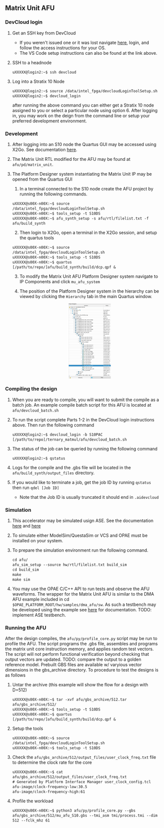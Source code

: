 ## Matrix Unit AFU

### DevCloud login
1. Get an SSH key from DevCloud
    - If you weren't issued one or it was lost navigate [here](https://devcloud.intel.com/oneapi/documentation/), login, and follow the access instructions for your OS.
    - The VS Code setup instructions can also be found at the link above.

2. SSH to a headnode
    ``` console
    uXXXXX@login2:~$ ssh devcloud
    ```

3. Log into a Stratix 10 Node
    ``` console
    uXXXXX@login2:~$ source /data/intel_fpga/devcloudLoginToolSetup.sh
    uXXXXX@login2:~$ devcloud_login
    ```

    after running the above command you can either get a Stratix 10 node assigned to you or select a particular node using option 6. After logging in, you may work on the deign from the command line or setup your preferred development environment.

### Development
1. After logging into an S10 node the Quartus GUI may be accessed using X2Go. See documentation [here](https://devcloud.intel.com/oneapi/documentation/shell-commands/#graphics-usage-on-the-fpga-devcloud).

2. The Matrix Unit RTL modified for the AFU may be found at ```afu/pd/matrix_unit```.

3. The Platform Designer system instantiating the Matrix Unit IP may be opened from the Quartus GUI

    1. In a terminal connected to the S10 node create the AFU project by running the following commands.

    ``` console
    uXXXXX@s00X-n00X:~$ source /data/intel_fpga/devcloudLoginToolSetup.sh
    uXXXXX@s00X-n00X:~$ tools_setup -t S10DS
    uXXXXX@s00X-n00X:~$ afu_synth_setup -s afu/rtl/filelist.txt -f afu/build_synth
    ```

    2. Then login to X2Go, open a terminal in the X2Go session, and setup the quartus tools

    ``` console
    uXXXXX@s00X-n00X:~$ source /data/intel_fpga/devcloudLoginToolSetup.sh
    uXXXXX@s00X-n00X:~$ tools_setup -t S10DS
    uXXXXX@s00X-n00X:~$ quartus [/path/to/repo/]afu/build_synth/build/dcp.qpf &
    ```

    3. To modify the Matrix Unit AFU Platform Designer system navigate to IP Components and click ```mu_afu_system```

    4. The position of the Platform Designer system in the hierarchy can be viewed by clicking the ```Hierarchy``` tab in the main Quartus window.

        <img src="img/hierarchy.png" alt="drawing" style="display:block;margin-left:auto;margin-right:auto;width:30%;" width="200"/>


### Compiling the design
1. When you are ready to compile, you will want to submit the compile as a batch job. An example compile batch script for this AFU is located at ```afu/devcloud_batch.sh```

2. To run the script complete Parts 1-2 in the DevCloud login instructions above. Then run the following command

    ``` console
    uXXXXX@login2:~$ devcloud_login -b S10PAC [/path/to/repo]/ternary_matmul/afu/devcloud_batch.sh
    ```

3. The status of the job can be queried by running the following command

    ``` console
    uXXXXX@login2:~$ qstatus
    ```

4. Logs for the compile and the .gbs file will be located in the ```afu/build_synth/output_files``` directory.

5. If you would like to terminate a job, get the job ID by running ```qstatus``` then run ```qdel [Job ID]```

    - Note that the Job ID is usually truncated it should end in ```.aidevcloud```

### Simulation
1. This accelerator may be simulated usign ASE. See the documentation [here](https://www.intel.com/content/www/us/en/docs/programmable/683159/2-0/introduction.html) and [here](https://opae.github.io/0.13.0/docs/ase_userguide/ase_userguide.html)

2. To simulate either ModelSim/QuestaSim or VCS and OPAE must be installed on your system.

3. To prepare the simulation environment run the following command.

    ``` console
    cd afu/ 
    afu_sim_setup --source hw/rtl/filelist.txt build_sim
    cd build_sim
    make
    make sim
    ```

4. You may use the OPAE C/C++ API to run tests and observe the AFU waveforms. The wrapper for the Matrix Unit AFU is similar to the DMA AFU example included in cd ```$OPAE_PLATFORM_ROOT/hw/samples/dma_afu/sw```. As such a testbench may be developed using the example see [here](https://www.intel.com/content/www/us/en/docs/programmable/683270/2-0-1/running-dma-afu-example.html) for documentation. TODO: implement ASE testbench.

### Running the AFU

After the design compiles, the ```afu/py/profile_core.py``` script may be run to profile the AFU. The script programs the .gbs file, assembles and programs the matrix unit core instruction memory, and applies random test vectors. The script will not perform functional verification beyond checking that output vectors are updated. TODO: compare the output to a golden reference model. Prebuilt GBS files are available w/ varyious vector dimensions in the gbs_archive directory. To procedure to test the designs is as follows

1. Untar the archive (this example will show the flow for a design with D=512)

    ``` console
    uXXXXX@s00X-n00X:~$ tar -xvf afu/gbs_archive/512.tar afu/gbs_archive/512/
    uXXXXX@s00X-n00X:~$ tools_setup -t S10DS
    uXXXXX@s00X-n00X:~$ quartus [/path/to/repo/]afu/build_synth/build/dcp.qpf &                             
    ```
2. Setup the tools

    ``` console
    uXXXXX@s00X-n00X:~$ source /data/intel_fpga/devcloudLoginToolSetup.sh
    uXXXXX@s00X-n00X:~$ tools_setup -t S10DS              
    ```

4. Check the ```afu/gbs_archive/512/output_files/user_clock_freq.txt``` file to determine the clock rate for the core

    ``` console
    uXXXXX@s00X-n00X:~$ cat afu/gbs_archive/512/output_files/user_clock_freq.txt
    # Generated by Platform Interface Manager user_clock_config.tcl
    afu-image/clock-frequency-low:30.5
    afu-image/clock-frequency-high:61
    ```

3. Profile the workload

    ``` console
    uXXXXX@s00X-n00X:~$ python3 afu/py/profile_core.py --gbs afu/gbs_archive/512/mu_afu_S10.gbs --tmi_asm tmi/process.tmi --dim 512 --fclk_mhz 61            
    ```